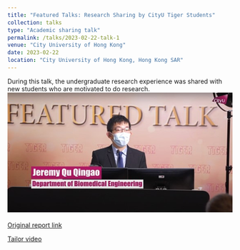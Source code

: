 ```yaml
---
title: "Featured Talks: Research Sharing by CityU Tiger Students"
collection: talks
type: "Academic sharing talk"
permalink: /talks/2023-02-22-talk-1
venue: "City University of Hong Kong"
date: 2023-02-22
location: "City University of Hong Kong, Hong Kong SAR"
---
```

During this talk, the undergraduate research experience was shared with new students who are motivated to do research.
<br/><img src='/images/Personal2.jpg'><br/><br/>
[Original report link](https://www.cityu.edu.hk/cityutiger/activities/events/20230222.htm)<br/>

[Tailor video](https://www.youtube.com/watch?v=AXzKKk_NgEY&feature=youtu.be)
 

